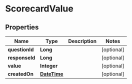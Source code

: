 
# ScorecardValue

## Properties
Name | Type | Description | Notes
------------ | ------------- | ------------- | -------------
**questionId** | **Long** |  |  [optional]
**responseId** | **Long** |  |  [optional]
**value** | **Integer** |  |  [optional]
**createdOn** | [**DateTime**](DateTime.md) |  |  [optional]



